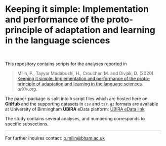 # Keeping it simple: Implementation and performance of the proto-principle of adaptation and learning in the language sciences

<br>

This repository contains scripts for the analyses reported in

> Milin, P., Tayyar Madabushi, H., Croucher, M. and Divjak, D. (2020). [Keeping it simple: Implementation and performance of the proto-principle of adaptation and learning in the language sciences](http://arxiv.org/abs/2003.03813). *arXiv.org*.

The paper-package is split into `R` script files which are hosted here on **GitHub** and the supporting datasets in `csv` and `tar.gz` formats are available at University of Birmingham **UBIRA** eData platform: [UBIRA eData link](https://doi.org/10.25500/edata.bham.00000449)

The study contains several analyses, and numbering corresponds to specific subsections.

- - -

For further inquires contact: p.milin@bham.ac.uk
